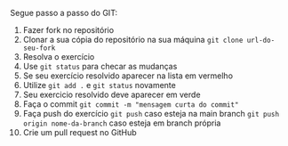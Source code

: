 Segue passo a passo do GIT:

1. Fazer fork no repositório
2. Clonar a sua cópia do repositório na sua máquina
    `git clone url-do-seu-fork`
3. Resolva o exercício
4. Use `git status` para checar as mudanças
5. Se seu exercício resolvido aparecer na lista em vermelho
6. Utilize `git add .` e `git status` novamente
6. Seu exercicio resolvido deve aparecer em verde
7. Faça o commit `git commit -m "mensagem curta do commit"`
8. Faça push do exercício
    `git push` caso esteja na main branch
    `git push origin nome-da-branch` caso esteja em branch própria
9. Crie um pull request no GitHub

